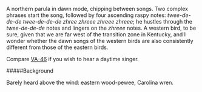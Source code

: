 A northern parula in dawn mode, chipping between songs. Two complex phrases start the song, followed by four ascending raspy notes: _twee-de-de-de twee-de-de-de zhree zhreee zhreee zhreee_; he hustles through the _twee-de-de-de_ notes and lingers on the _zhreee_ notes. A western bird, to be sure, given that we are far west of the transition zone in Kentucky, and I wonder whether the dawn songs of the western birds are also consistently different from those of the eastern birds. 

Compare [VA-46](http://listeningtoacontinentsing.com/recording.php?page=VA-46) if you wish to hear a daytime singer.

#####Background
 
Barely heard above the wind: eastern wood-pewee, Carolina wren.
